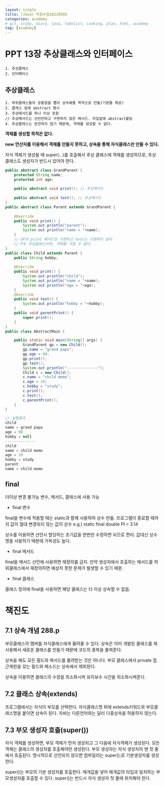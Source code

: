 ```yaml
---
layout: single
title: (Java) 학원수업20220503
categories: academy
# git, study, diary, java, toDolist, cooking, plan, html, academy
tag: [academy] 
---
```


# PPT 13장 추상클래스와 인터페이스

~~~
1. 추상클래스
2. 인터페이스
~~~

## 추상클래스

~~~
1. 하위클래스들의 공통점을 뽑아 상속해줄 목적으로 만듦(기본틀 제공) 
2. 클래스 앞에 abstract 명시
3. 추상메서드를 하나 이상 포함
// 추상메서드는 선언만하고 구현하지 않은 메서드. 타입앞에 abstract붙임
4. 추상클래스는 완전하지 않기 때문에, 객체를 생성할 수 없다.
~~~

**객체를 생성할 목적은 없다.**

**new 연산자를 이용해서 객체를 만들지 못하고, 상속을 통해 자식클래스만 만들 수 있다.**

자식 객체가 생성될 때 super(...)를 호출해서 추상 클래스에 객체를 생성하므로, 추상 클래스도 생성자가 반드시 있어야 한다.

~~~java
public abstract class GrandParent {
	protected String name;
	protected int age;
	
	public abstract void print(); // 추상메서드
	
	public abstract void test(); // 추상메서드
}
public abstract class Parent extends GrandParent {
	
	@Override
	public void print() {
		System.out.println("parent");
		System.out.println("name = "+name);
	}
	// GP의 print 메서드만 구현하고 test는 구현하지 않아 
	// P도 추상클래스이며, 객체를 가질 수 없다.
}
public class Child extends Parent {
	public String hobby;
	
	@Override
	public void print() {
		System.out.println("child");
		System.out.println("name = "+name);
		System.out.println("age = "+age);
	}
	@Override
	public void test() {
		System.out.println("hobby = "+hobby);
	}
	public void parentPrint() {
		super.print();
	}
}
public class AbstractMain {

	public static void main(String[] args) {
		GrandParent gp = new Child();
		gp.name = "grand papa";
		gp.age = 90;
		gp.print();
		gp.test();
		System.out.println("--------------");
		Child c = new Child();
		c.name = "child momo";
		c.age = 10;
		c.hobby = "study";
		c.print();
		c.test();
		c.parentPrint();
	}
}
~~~

~~~java
// 실행결과
child
name = grand papa
age = 90
hobby = null
--------------
child
name = child momo
age = 10
hobby = study
parent
name = child momo
~~~

## final 

더이상 변경 불가능
변수, 메서드, 클래스에 사용 가능

- final 변수  

final을 변수에 적용할 때는 static과 함께 사용하여 상수 만듦.
프로그램이 종료할 때까지 값이 절대 변경되지 않는 값이 상수
e.g.) static final double PI = 3.14

상수를 이용하면 선언시 할당하는 초기값을 한번만 수정하면 되므로 편리.
값대신 상수명을 사용하기 때문에 가독성도 높다.


- final 메서드  

final을 메서드 선언에 사용하면 재정의를 금지.
만약 생성자에서 호출하는 메서드를 하위클래스에서 재정의하면 예상치 못한 문제가 발생할 수 있기 때문.


- final 클래스

클래스 정의에 final을 사용하면 해당 클래스는 더 이상 상속할 수 없음.


# 책진도

## 7.1 상속 개념 288.p

부모클래스의 멤버를 자식클래스에게 물려줄 수 있다. 
상속은 이미 개발된 클래스를 재사용해서 새로운 클래스를 만들기 때문에
코드의 중복을 줄여준다.

상속을 해도 모든 필드와 메서드를 물려받는 것은 아니다.
부모 클래스에서 private 접근제한을 갖는 필드와 메소드는 상속에서 제외된다.

상속을 이용하면 클래스의 수정을 최소화시켜 유지보수 시간을 최소화시켜준다.


## 7.2 클래스 상속(extends)

프로그램에서는 자식이 부모를 선택한다.
자식클래스명 뒤에 extends키워드와 부모클래스명을 붙이면 상속이 된다.
자바는 다른언어와는 달리 다중상속을 허용하지 않는다.


## 7.3 부모 생성자 호출(super())

자식 객체를 생성하면, 부모 객체가 먼저 생성되고 그 다음에 자식객체가 생성된다. 
모든 객체는 클래스의 생성자를 호출해야만 생성된다. 
부모 생성자는 자식 생성자의 맨 첫 줄에서 호출된다. 명시적으로 선언되지 않으면 컴파일러는 super();로 기본생성자를 생성한다.

super()는 부모의 기본 생성자를 호출한다. 
매개값을 넣어 매개값의 타입과 일치하는 부모생성자를 호출할 수 있다.
super()는 반드시 자식 생성자 첫 줄에 위치해야 한다. 


